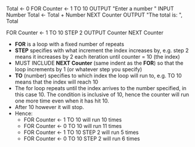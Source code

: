 Total <- 0 
FOR Counter ← 1 TO 10 
	OUTPUT "Enter a number " 
	INPUT Number 
	Total ← Total + Number 
NEXT Counter
OUTPUT "The total is: ", Total

FOR Counter ← 1 TO 10 STEP 2 
	OUTPUT Counter 
NEXT Counter


- **FOR** is a loop with a fixed number of repeats 
- **STEP** specifies with what increment the index increases by, e.g. step 2 means it increases by 2 each iteration until counter = 10 (the index)
- MUST INCLUDE **NEXT Counter** (same indent as the **FOR**) so that the loop increments by 1 (or whatever step you specify)
- **TO** (number) specifies to which index the loop will run to, e.g. TO 10 means that the index will reach 10
- The for loop repeats until the index arrives to the number specified, in this case 10. The condition is inclusive of 10, hence the counter will run one more time even when it has hit 10. 
- After 10 however it will stop.
- Hence:
	- FOR Counter <- 1 TO 10 will run 10 times 
	- FOR Counter <- 0 TO 10 will run 11 times
	- FOR Counter <- 1 TO 10 STEP 2 will run 5 times
	- FOR Counter <- 0 TO 10 STEP 2 will run 6 times
